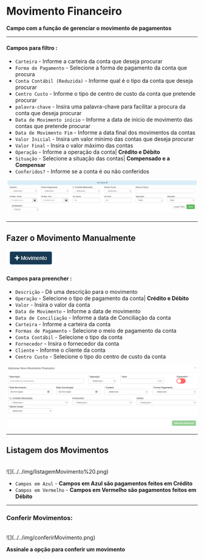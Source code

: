# Movimento Financeiro
**Campo com a função de gerenciar o movimento de pagamentos**
***

#### **Campos para filtro :**

* `Carteira` - Informe a carteira da conta que deseja procurar
* `Forma de Pagamento` - Selecione a forma de pagamento da conta que procura
* `Conta Contábil (Reduzida)` - Informe qual é o tipo da conta que deseja procurar
* `Centro Custo` - Informe o tipo de centro de custo da conta que pretende procurar
* `palavra-chave` - Insira uma palavra-chave para facilitar a procura da conta que deseja procurar
* `Data de Movimento início` - Informe a data de início de movimento das contas que pretende procurar
* `Data de Movimento Fim` - Informe a data final dos movimentos da contas
* `Valor Inicial` - Insira um valor mínimo das contas que deseja procurar
* `Valor Final` - Insira o valor máximo das contas
* `Operação` - Informe a operação da conta| **Crédito e Débito**
* `Situação` - Selecione a situação das contas| **Compensado e a Compensar**
* `Conferidos?` - Informe se a conta é ou não conferidos

![](../../img/filtroMovimento.png)
***

## Fazer o Movimento Manualmente

![](../../img/botaoMovimento.png)

#### **Campos para preencher :**

* `Descrição` - Dê uma descrição para o movimento
* `Operação` - Selecione o tipo de pagamento da conta| **Crédito e Débito**
* `Valor` - Insira o valor da conta
* `Data de Movimento` - Informe a data de movimento
* `Data de Conciliação` - Informe a data de Conciliação da conta
* `Carteira` - Informe a carteira da conta  
* `Formas de Pagamento` - Selecione o meio de pagamento da conta
* `Conta Contábil` - Selecione o tipo da conta
* `Fornecedor` - Insira o fornecedor da conta
* `Cliente` - Informe o cliente da conta
* `Centro Custo` - Selecione o tipo do centro de custo da conta

![](../../img/movimentoPage.png)
***
## **Listagem dos Movimentos**
<br>
![](../../img/listagemMovimento%20.png)

* `Campos em Azul` - **Campos em Azul são pagamentos feitos em Crédito**
* `Campos em Vermelho` - **Campos em Vermelho são pagamentos feitos em Débito**
***

### **Conferir Movimentos:**
<br>
![](../../img/conferirMovimento.png)
 
**Assinale a opção para conferir um movimento**